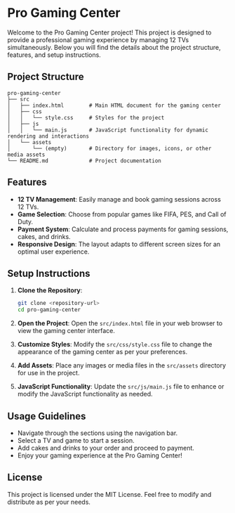 # Pro Gaming Center

Welcome to the Pro Gaming Center project! This project is designed to provide a professional gaming experience by managing 12 TVs simultaneously. Below you will find the details about the project structure, features, and setup instructions.

## Project Structure

```
pro-gaming-center
├── src
│   ├── index.html        # Main HTML document for the gaming center
│   ├── css
│   │   └── style.css     # Styles for the project
│   ├── js
│   │   └── main.js       # JavaScript functionality for dynamic rendering and interactions
│   └── assets
│       └── (empty)       # Directory for images, icons, or other media assets
└── README.md             # Project documentation
```

## Features

- **12 TV Management**: Easily manage and book gaming sessions across 12 TVs.
- **Game Selection**: Choose from popular games like FIFA, PES, and Call of Duty.
- **Payment System**: Calculate and process payments for gaming sessions, cakes, and drinks.
- **Responsive Design**: The layout adapts to different screen sizes for an optimal user experience.

## Setup Instructions

1. **Clone the Repository**:
   ```bash
   git clone <repository-url>
   cd pro-gaming-center
   ```

2. **Open the Project**:
   Open the `src/index.html` file in your web browser to view the gaming center interface.

3. **Customize Styles**:
   Modify the `src/css/style.css` file to change the appearance of the gaming center as per your preferences.

4. **Add Assets**:
   Place any images or media files in the `src/assets` directory for use in the project.

5. **JavaScript Functionality**:
   Update the `src/js/main.js` file to enhance or modify the JavaScript functionality as needed.

## Usage Guidelines

- Navigate through the sections using the navigation bar.
- Select a TV and game to start a session.
- Add cakes and drinks to your order and proceed to payment.
- Enjoy your gaming experience at the Pro Gaming Center!

## License

This project is licensed under the MIT License. Feel free to modify and distribute as per your needs.